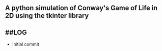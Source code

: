 A python simulation of Conway's Game of Life in 2D using the tkinter library
-----
##LOG
-----
- initial commit